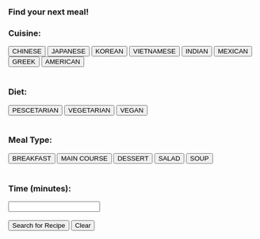 <html>
<head>
    <link rel="stylesheet" href="index.css" />
    <link rel="stylesheet" href="test.css" />
    <script src="https://code.jquery.com/jquery-3.6.0.min.js"></script>
    <style>
        /* Updated styles for cards to have 2 cards in a row */
        .card-container {
            display: flex;
            flex-wrap: wrap;
            gap: 20px;
            justify-content: space-between; /* Ensure equal spacing between cards */
        }
        .card {
            flex: 0 1 calc(50% - 20px); /* Limit to 50% width with spacing in between */
            max-width: calc(50% - 20px); /* Limit the maximum width of each card */
            padding: 20px;
            border: 1px solid #ccc;
            border-radius: 10px;
            box-shadow: 0 4px 6px rgba(0, 0, 0, 0.1);
            transition: box-shadow 0.3s ease;
            cursor: pointer;
        }
        .card:hover {
            box-shadow: 0 8px 12px rgba(0, 0, 0, 0.2);
        }
    </style>
</head>
<body>
    <div class="container">
        <form id="recipeForm">
            <h3>Find your next meal!</h3>
            <h3 for="cuisine">Cuisine:</h3>
            <div class="button-group">
                <button class="form-button cuisine" type="button" value="chinese">CHINESE</button>
                <button class="form-button cuisine" type="button" value="japanese">JAPANESE</button>
                <button class="form-button cuisine" type="button" value="korean">KOREAN</button>
                <button class="form-button cuisine" type="button" value="vietnamese">VIETNAMESE</button>
                <button class="form-button cuisine" type="button" value="indian">INDIAN</button>
                <button class="form-button cuisine" type="button" value="mexican">MEXICAN</button>
                <button class="form-button cuisine" type="button" value="greek">GREEK</button>
                <button class="form-button cuisine" type="button" value="american">AMERICAN</button>
                <!-- Add more cuisine options here -->
            </div>
            <br>
            <h3 for="diet">Diet:</h3>
            <div class="button-group">
                <button class="form-button diet" type="button" value="pescetarian">PESCETARIAN</button>
                <button class="form-button diet" type="button" value="vegetarian">VEGETARIAN</button>
                <button class="form-button diet" type="button" value="vegan">VEGAN</button>
                <!-- Add more diet options here -->
            </div>
            <br>
            <h3 for="type">Meal Type:</h3>
            <div class="button-group">
                <button class="form-button type" type="button" value="breakfast">BREAKFAST</button>
                <button class="form-button type" type="button" value="main course">MAIN COURSE</button>
                <button class="form-button type" type="button" value="dessert">DESSERT</button>
                <button class="form-button type" type="button" value="salad">SALAD</button>
                <button class="form-button type" type="button" value="soup">SOUP</button>
                <!-- Add more meal type options here -->
            </div>
            <br>
            <h3 for="time">Time (minutes):</h3>
            <input type="number" id="time" name="time" min="0"><br><br>
            <button class="btn" id="searchRecipe" type="button">Search for Recipe</button>
            <button class="clear-button" onclick="clearContent()" type="button">Clear</button>
        </form>
            </div>
        <div id="cuisine_display"></div>
        <div class="card-container" id="card_result"></div>
    <script>
        $(document).ready(function () {
            var table_length = 0;
            var cuisineElement = document.getElementById("cuisine_display");
            var cardContainer = document.getElementById("card_result");

            function clearContent() {
                var rowCount = $("#table_result tr").length;
                console.log(rowCount);
                cuisineElement.innerHTML = "";
                cardContainer.innerHTML = "";
            }

            $("#searchRecipe").click(function () {
                const cuisine = $(".cuisine.selected").val();
                const diet = $(".diet.selected").val();
                const type = $(".type.selected").val();
                const time = $("#time").val();

                const params = {
                    cuisine: cuisine,
                    diet: diet,
                    type: type,
                    time: time,
                    addRecipeInformation: true,
                    sort: 'calories',
                    sortDirection: 'asc'
                };

                const settings = {
                    async: true,
                    crossDomain: true,
                    url: 'https://spoonacular-recipe-food-nutrition-v1.p.rapidapi.com/recipes/complexSearch',
                    method: 'GET',
                    headers: {
                        'X-RapidAPI-Key': '483daceee9mshf1639709c11dc69p1d6d83jsn6decc0d31612',
                        'X-RapidAPI-Host': 'spoonacular-recipe-food-nutrition-v1.p.rapidapi.com'
                    },
                    data: params
                };

                $.ajax(settings)
                    .done(function (response) {
                        console.log(response);
                        console.log(response.results.length);

                        if (response.results.length === 0) {
                            alert("No recipes found, please try something else!");
                        } else {
                            cuisineElement.innerHTML = "Cuisine: " + cuisine;

                            if (response.results.length > 10) {
                                table_length = 10;
                            } else {
                                table_length = response.results.length;
                            }

                            for (let row = 0; row < table_length; row++) {
                                const card = document.createElement('div');
                                card.classList.add('card');
                                card.addEventListener('click', () => {
                                    // Handle card click here
                                });
                                const title = response.results[row].title;
                                const image = response.results[row].image;
                                const summary = response.results[row].summary;
                                card.innerHTML = `
                                    <h3>${title}</h3>
                                    <img src="${image}" alt="${title}">
                                    <p>${summary}</p>
                                `;
                                cardContainer.appendChild(card);
                            }
                        }
                    })
                    .fail(function () {
                        alert("Failed to fetch exercise data from the API.");
                    });

                $(".cuisine, .diet, .type").removeClass("selected");
                $("#time").val("");
            });

            function handleButtonClick(button) {
                const buttonGroup = button.parentElement;
                const buttons = buttonGroup.querySelectorAll('.form-button');
                buttons.forEach((btn) => btn.classList.remove('selected'));
                button.classList.add('selected');
            }

            const formButtons = document.querySelectorAll('.form-button');
            formButtons.forEach((button) => {
                button.addEventListener('click', () => {
                    handleButtonClick(button);
                });
            });
        });
    </script>
</body>
</html>
